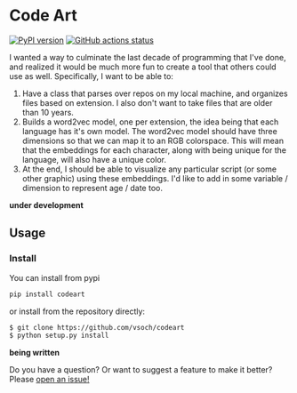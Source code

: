 # Code Art

[![PyPI version](https://badge.fury.io/py/codeart.svg)](https://pypi.org/project/codeart/)
[![GitHub actions status](https://github.com/vsoch/codeart/workflows/ci/badge.svg?branch=master)](https://github.com/vsoch/codeart/actions?query=branch%3Amaster+workflow%3Aci)

I wanted a way to culminate the last decade of programming that I've done, and realized
it would be much more fun to create a tool that others could use as well. Specifically, I want to be able to:

 1. Have a class that parses over repos on my local machine, and organizes files based on extension. I also don't want to take files that are older than 10 years.
 2. Builds a word2vec model, one per extension, the idea being that each language has it's own model. The word2vec model should have three dimensions so that we can map it to an RGB colorspace. This will mean that the embeddings for each character, along with being unique for the language, will also have a unique color. 
 3. At the end, I should be able to visualize any particular script (or some other graphic) using these embeddings. I'd like to add in some variable / dimension to represent age / date too.

**under development**


## Usage

### Install

You can install from pypi

```bash
pip install codeart
```

or install from the repository directly:

```bash
$ git clone https://github.com/vsoch/codeart
$ python setup.py install
```

**being written**

Do you have a question? Or want to suggest a feature to make it better?
Please [open an issue!](https://www.github.com/vsoch/codeart)
